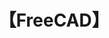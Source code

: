 ---
title: "【FreeCAD】"
menu:
  main:
      identifier: "freecad"
      name: "FreeCAD"
      weight: 70
      params:
          icon: freecad
---